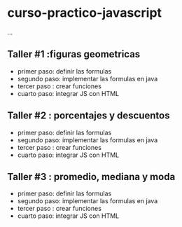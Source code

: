 # curso-practico-javascript

...

## Taller #1 :figuras geometricas

- primer paso: definir las formulas
- segundo paso: implementar las formulas en java
- tercer paso : crear funciones
- cuarto paso: integrar JS con HTML

## Taller #2 : porcentajes y descuentos

- primer paso: definir las formulas
- segundo paso: implementar las formulas en java
- tercer paso : crear funciones
- cuarto paso: integrar JS con HTML

## Taller #3 : promedio, mediana y moda

- primer paso: definir las formulas
- segundo paso: implementar las formulas en java
- tercer paso : crear funciones
- cuarto paso: integrar JS con HTML